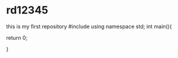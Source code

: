 # rd12345
this is my first repository
#include<iostram>
  using namespace std;
  int main(){
  
  
  
  return 0;
  
  }
